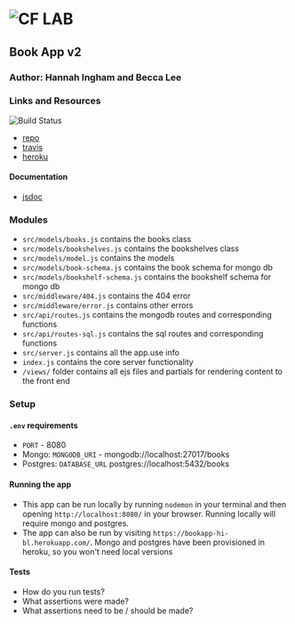 ![CF](http://i.imgur.com/7v5ASc8.png) LAB
=================================================

## Book App v2

### Author: Hannah Ingham and Becca Lee

### Links and Resources
![Build Status](https://travis-ci.com/hingham/15-project-books-hi-mg.svg?branch=master)
* [repo](https://github.com/hingham/15-project-books-hi-mg)
* [travis](https://travis-ci.com/hingham/15-project-books-hi-mg)
* [heroku](https://bookapp-hi-bl.herokuapp.com/)

#### Documentation
* [jsdoc](http://xyz.com)

### Modules
- `src/models/books.js` contains the books class
- `src/models/bookshelves.js` contains the bookshelves class
- `src/models/model.js` contains the models
- `src/models/book-schema.js` contains the book schema for mongo db
- `src/models/bookshelf-schema.js` contains the bookshelf schema for mongo db
- `src/middleware/404.js` contains the 404 error
- `src/middleware/error.js` contains other errors
- `src/api/routes.js` contains the mongodb routes and corresponding functions
- `src/api/routes-sql.js` contains the sql routes and corresponding functions
- `src/server.js` contains all the app.use info
- `index.js` contains the core server functionality
- `/views/` folder contains all ejs files and partials for rendering content to the front end

### Setup
#### `.env` requirements
* `PORT` - 8080
* Mongo: `MONGODB_URI` - mongodb://localhost:27017/books
* Postgres: `DATABASE_URL` postgres://localhost:5432/books


#### Running the app
* This app can be run locally by running `nodemon` in your terminal and then opening `http://localhost:8080/` in your browser. Running locally will require mongo and postgres.
* The app can also be run by visiting `https://bookapp-hi-bl.herokuapp.com/`. Mongo and postgres have been provisioned in heroku, so you won't need local versions

  
#### Tests
* How do you run tests?
* What assertions were made?
* What assertions need to be / should be made?

